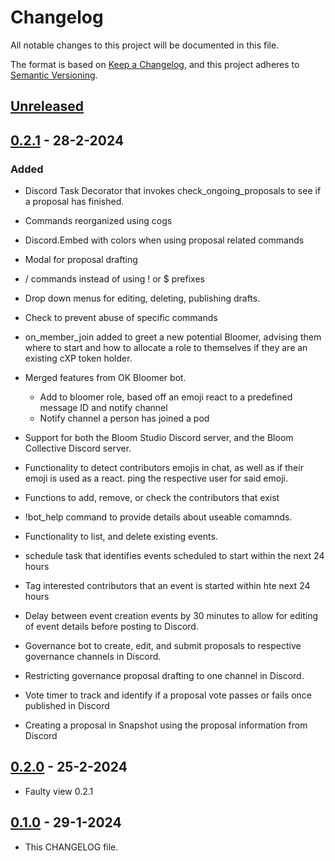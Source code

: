 # Changelog

All notable changes to this project will be documented in this file.

The format is based on [Keep a Changelog](https://keepachangelog.com/en/1.0.0/),
and this project adheres to [Semantic Versioning](https://semver.org/spec/v2.0.0.html).

## [Unreleased]

## [0.2.1] - 28-2-2024

### Added

- Discord Task Decorator that invokes check_ongoing_proposals to see if a proposal has finished.

- Commands reorganized using cogs

- Discord.Embed with colors when using proposal related commands

- Modal for proposal drafting

- / commands instead of using ! or $ prefixes

- Drop down menus for editing, deleting, publishing drafts.

- Check to prevent abuse of specific commands

- on_member_join added to greet a new potential Bloomer, advising them where to start and how to allocate a role to themselves if they are an existing cXP token holder.

- Merged features from OK Bloomer bot.
  - Add to bloomer role, based off an emoji react to a predefined message ID and notify channel
  - Notify channel a person has joined a pod
- Support for both the Bloom Studio Discord server, and the Bloom Collective Discord server.

- Functionality to detect contributors emojis in chat, as well as if their emoji is used as a react. ping the respective user for said emoji.

- Functions to add, remove, or check the contributors that exist

- !bot_help command to provide details about useable comamnds.

- Functionality to list, and delete existing events.

- schedule task that identifies events scheduled to start within the next 24 hours

- Tag interested contributors that an event is started within hte next 24 hours

- Delay between event creation events by 30 minutes to allow for editing of event details before posting to Discord.

- Governance bot to create, edit, and submit proposals to respective governance channels in Discord.

- Restricting governance proposal drafting to one channel in Discord.

- Vote timer to track and identify if a proposal vote passes or fails once published in Discord

- Creating a proposal in Snapshot using the proposal information from Discord

## [0.2.0] - 25-2-2024

- Faulty view 0.2.1

## [0.1.0] - 29-1-2024

- This CHANGELOG file.

[unreleased]: https://github.com/BloomGameStudio/BloomDiscordBot/compare/staging...dev
[0.1.0]: https://github.com/BloomGameStudio/BloomDiscordBot/releases/tag/0.1.0
[0.2.0]: https://github.com/BloomGameStudio/BloomDiscordBot/releases/tag/0.2.0
[0.2.1]: https://github.com/BloomGameStudio/BloomDiscordBot/releases/tag/0.2.1
